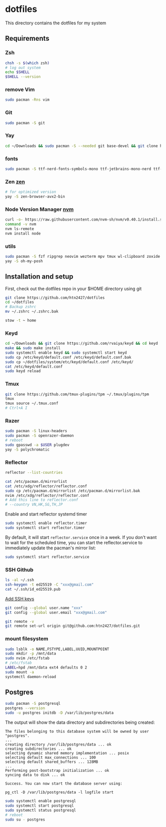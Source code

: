 # dotfiles

This directory contains the dotfiles for my system

## Requirements

### Zsh

```sh
chsh -s $(which zsh)
# log out system
echo $SHELL
$SHELL --version
```

### remove Vim

```sh
sudo pacman -Rns vim
```

### Git

```sh
sudo pacman -S git
```

### Yay

```sh
cd ~/Downloads && sudo pacman -S --needed git base-devel && git clone https://aur.archlinux.org/yay.git && cd yay && makepkg -si
```

### fonts

```sh
sudo pacman -S ttf-nerd-fonts-symbols-mono ttf-jetbrains-mono-nerd ttf-noto-nerd ttf-cascadia-mono-nerd
```

### Zen [zen](https://github.com/zen-browser/desktop?tab=readme-ov-file#arch-based-distributions)

```sh
# for optimized version
yay -S zen-browser-avx2-bin
```

### Node Version Manager [nvm](https://github.com/nvm-sh/nvm)

```sh
curl -o- https://raw.githubusercontent.com/nvm-sh/nvm/v0.40.1/install.sh | bash
command -v nvm
nvm ls-remote
nvm install node
```

### utils

```sh
sudo pacman -S fzf ripgrep neovim wezterm mpv tmux wl-clipboard zoxide stow lazygit
yay -S oh-my-posh
```

## Installation and setup

First, check out the dotfiles repo in your $HOME directory using git

```sh
git clone https://github.com/htn2427/dotfiles
cd ~/dotfiles
# Backup zshrc
mv ~/.zshrc ~/.zshrc.bak

stow -t ~ home
```

### Keyd

```sh
cd ~/Downloads && git clone https://github.com/rvaiya/keyd && cd keyd
make && sudo make install
sudo systemctl enable keyd && sudo systemctl start keyd
sudo cp /etc/keyd/default.conf /etc/keyd/default.conf.bak
sudo cp ~/dotfiles/system/etc/keyd/default.conf /etc/keyd/
cat /etc/keyd/default.conf
sudo keyd reload
```

### Tmux

```sh
git clone https://github.com/tmux-plugins/tpm ~/.tmux/plugins/tpm
tmux
tmux source ~/.tmux.conf
# Ctrl+A I
```

### Razer

```sh
sudo pacman -S linux-headers
sudo pacman -S openrazer-daemon
# reboot
sudo gpasswd -a $USER plugdev
yay -S polychromatic
```

### Reflector

```sh
reflector --list-countries
```

```sh
cat /etc/pacman.d/mirrorlist
cat /etc/xdg/reflector/reflector.conf
sudo cp /etc/pacman.d/mirrorlist /etc/pacman.d/mirrorlist.bak
nvim /etc/xdg/reflector/reflector.conf
# Add this line to reflector.conf
# --country VN,HK,SG,TH,JP
```

Enable and start reflector systemd timer

```sh
sudo systemctl enable reflector.timer
sudo systemctl start reflector.timer
```

By default, it will start `reflector.service` once in a week. If you don't want to wait for the scheduled time, you can start the reflector.service to immediately update the pacman's mirror list:

```sh
sudo systemctl start reflector.service
```

### SSH Github

```sh
ls -al ~/.ssh
ssh-keygen -t ed25519 -C "xxx@gmail.com"
cat ~/.ssh/id_ed25519.pub
```

[Add SSH keys](https://github.com/settings/keys)

```sh
git config --global user.name "xxx"
git config --global user.email "xxx@gmail.com"
```

```sh
git remote -v
git remote set-url origin git@github.com:htn2427/dotfiles.git
```

### mount filesystem

```sh
sudo lsblk -o NAME,FSTYPE,LABEL,UUID,MOUNTPOINT
sudo mkdir -p /mnt/data
sudo nvim /etc/fstab
# /etc/fstab
LABEL=hpd /mnt/data ext4 defaults 0 2
sudo mount -a
systemctl daemon-reload
```

## Postgres

```sh
sudo pacman -S postgresql
postgres --version
sudo -u postgres initdb -D /var/lib/postgres/data
```

The output will show the data directory and subdirectories being created:

```
The files belonging to this database system will be owned by user "postgres".
...
creating directory /var/lib/postgres/data ... ok
creating subdirectories ... ok
selecting dynamic shared memory implementation ... posix
selecting default max_connections ... 100
selecting default shared_buffers ... 128MB
...
Performing post-bootstrap initialization ... ok
syncing data to disk ... ok

Success. You can now start the database server using:

pg_ctl -D /var/lib/postgres/data -l logfile start
```

```sh
sudo systemctl enable postgresql
sudo systemctl start postgresql
sudo systemctl status postgresql
# reboot
sudo su - postgres
```
